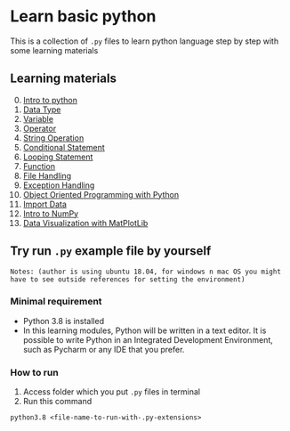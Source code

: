 # Learn basic python
This is a collection of `.py` files to learn python language step by step with some learning materials

## Learning materials

0. [Intro to python](https://github.com/noviirna/learn-python/tree/master/0_intro)
1. [Data Type](https://github.com/noviirna/learn-python/tree/master/1_data_type)
2. [Variable](https://github.com/noviirna/learn-python/tree/master/2_variable)
3. [Operator](https://github.com/noviirna/learn-python/tree/master/3_operator)
4. [String Operation](https://github.com/noviirna/learn-python/tree/master/4_string_operation)
5. [Conditional Statement](https://github.com/noviirna/learn-python/tree/master/5_conditional)
6. [Looping Statement](https://github.com/noviirna/learn-python/tree/master/6_looping)
7. [Function](https://github.com/noviirna/learn-python/tree/master/7_function)
8. [File Handling](https://github.com/noviirna/learn-python/tree/master/8_file_handling)
9. [Exception Handling](https://github.com/noviirna/learn-python/tree/master/9_exception_handling)
10. [Object Oriented Programming with Python](https://github.com/noviirna/learn-python/tree/master/10_oop_with_python)
11. [Import Data](https://github.com/noviirna/learn-python/tree/master/11_import_data)
12. [Intro to NumPy](https://github.com/noviirna/learn-python/tree/master/12_working_with_array_using_numpy)
13. [Data Visualization with MatPlotLib](https://github.com/noviirna/learn-python/tree/master/13_data_visualization_using_matplotlib)

## Try run `.py` example file by yourself
`Notes: (author is using ubuntu 18.04, for windows n mac OS you might have to see outside references for setting the environment)`
### Minimal requirement
- Python 3.8 is installed 
- In this learning modules, Python will be written in a text editor. It is possible to write Python in an Integrated Development Environment, such as Pycharm or any IDE that you prefer.
### How to run
1. Access folder which you put `.py` files in terminal
2. Run this command
```
python3.8 <file-name-to-run-with-.py-extensions>

```